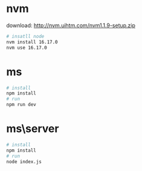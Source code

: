 # nvm
download: http://nvm.uihtm.com/nvm1.1.9-setup.zip

``` bash
# insatll node
nvm install 16.17.0
nvm use 16.17.0
```

# ms
```bash
# install
npm install
# run
npm run dev
```
# ms\server
```bash
# install
npm install
# run
node index.js
```